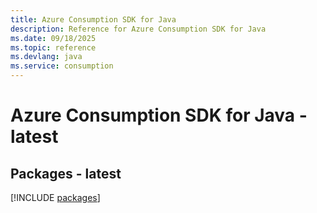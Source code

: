 ```yaml
---
title: Azure Consumption SDK for Java
description: Reference for Azure Consumption SDK for Java
ms.date: 09/18/2025
ms.topic: reference
ms.devlang: java
ms.service: consumption
---
```

# Azure Consumption SDK for Java - latest
## Packages - latest
[!INCLUDE [packages](consumption-index.md)]